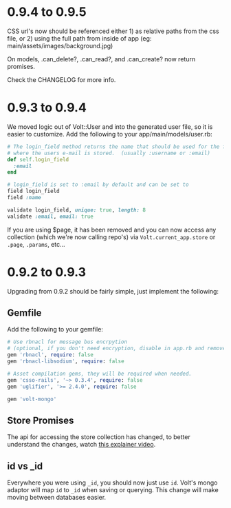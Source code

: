 # 0.9.4 to 0.9.5

CSS url's now should be referenced either 1) as relative paths from the css file, or 2) using the full path from inside of app (eg: main/assets/images/background.jpg)

On models, .can_delete?, .can_read?, and .can_create? now return promises.

Check the CHANGELOG for more info.

# 0.9.3 to 0.9.4

We moved logic out of Volt::User and into the generated user file, so it is easier to customize.  Add the following to your app/main/models/user.rb:

```ruby
# The login_field method returns the name that should be used for the field
# where the users e-mail is stored.  (usually :username or :email)
def self.login_field
  :email
end

# login_field is set to :email by default and can be set to
field login_field
field :name

validate login_field, unique: true, length: 8
validate :email, email: true
```

If you are using $page, it has been removed and you can now access any collection (which we're now calling repo's) via ```Volt.current_app.store``` or ```.page```, ```.params```, etc...

# 0.9.2 to 0.9.3

Upgrading from 0.9.2 should be fairly simple, just implement the following:

## Gemfile

Add the following to your gemfile:

```ruby
# Use rbnacl for message bus encrpytion
# (optional, if you don't need encryption, disable in app.rb and remove)
gem 'rbnacl', require: false
gem 'rbnacl-libsodium', require: false

# Asset compilation gems, they will be required when needed.
gem 'csso-rails', '~> 0.3.4', require: false
gem 'uglifier', '>= 2.4.0', require: false

gem 'volt-mongo'
```

## Store Promises

The api for accessing the store collection has changed, to better understand the changes, watch [this explainer video](https://www.youtube.com/watch?v=1RX9i8ivtWI).

## id vs _id

Everywhere you were using ```_id```, you should now just use ```id```.  Volt's mongo adaptor will map ```id``` to ```_id``` when saving or querying.  This change will make moving between databases easier.